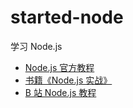 # started-node

学习 Node.js

- [Node.js 官方教程](https://nodejs.org/en/docs/)
- [书籍《Node.js 实战》](https://www.manning.com/books/node-js-in-action)
- [B 站 Node.js 教程](https://www.bilibili.com/video/BV1a34y167AZ?p=1)
